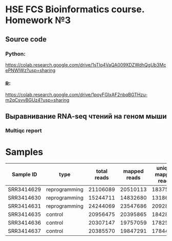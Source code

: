 # HSE FCS Bioinformatics course. Homework №3

## Source code

### Python: 
https://colab.research.google.com/drive/1sTlq4VaQA009XDZWdhQgUb3McePNWlWz?usp=sharing

### R: 
https://colab.research.google.com/drive/1poyFGIxAF2nbqBGTHzu-m2qCsvvBGUz4?usp=sharing

## Выравнивание RNA-seq чтений на геном мыши

### Multiqc report

# Samples
Sample ID | type | total reads | mapped reads | unique mapped reads | matchings
--- | --- | --- | --- | --- | ---
SRR3414629 | reprogramming | 21106089 | 20510113 | 18375888 | 16049609
SRR3414630 | reprogramming | 15244711 | 14832680 | 13186139 | 11465324
SRR3414631 | reprogramming | 24244069 | 23547686 | 20928945 | 18408851
SRR3414635 | control | 20956475 | 20395865 | 18428317 | 16275997
SRR3414636 | control | 20307147 | 19757059 | 17825380 | 15757580
SRR3414637 | control | 20385570 | 19847291 | 17844858 | 15736978
